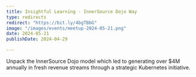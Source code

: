 ```yaml
---
title: Insightful Learning - InnerSource Dojo Way
type: redirects
redirect: "https://bit.ly/4bgTBbG"
image: "/images/events/meetup-2024-05-21.png"
date: 2024-05-21
publishDate: 2024-04-29

---
```


Unpack the InnerSource Dojo model which led to generating over $4M annually in fresh revenue streams through a strategic Kubernetes initiative. 



